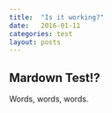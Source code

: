 ```yaml
---
title:  "Is it working?"
date:   2016-01-11
categories: test
layout: posts
---
```


## Mardown Test!?

Words, words, words.
